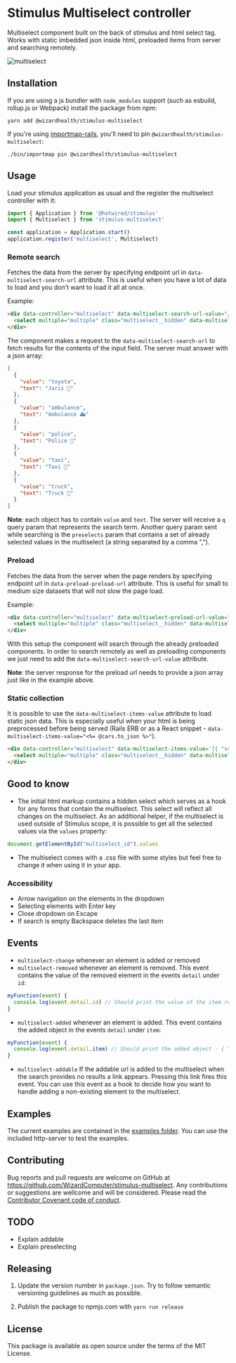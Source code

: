 # Stimulus Multiselect controller
Multiselect component built on the back of stimulus and html select tag. Works with static imbedded json inside html, preloaded items from server and searching remotely.

![multiselect](https://user-images.githubusercontent.com/31761693/196924970-eb19e850-62f9-4af0-ab2d-488bde0a9ea9.gif)

## Installation

If you are using a js bundler with `node_modules` support (such as esbuild, rollup.js or Webpack) install the package from npm:

```plain
yarn add @wizardhealth/stimulus-multiselect
```

If you're using [importmap-rails](https://github.com/rails/importmap-rails), you'll need to pin `@wizardhealth/stimulus-multiselect`:

```plain
./bin/importmap pin @wizardhealth/stimulus-multiselect
```

## Usage

Load your stimulus application as usual and the register the multiselect
controller with it:

```javascript
import { Application } from '@hotwired/stimulus'
import { Multiselect } from 'stimulus-multiselect'

const application = Application.start()
application.register('multiselect', Multiselect)
```

### Remote search

Fetches the data from the server by specifying endpoint url in `data-multiselect-search-url` attribute.
This is useful when you have a lot of data to load and you don't want to load it all at once.

Example:
```html
<div data-controller="multiselect" data-multiselect-search-url-value="/cars" data-placeholder="Search for cars...">
  <select multiple="multiple" class="multiselect__hidden" data-multiselect-target="hidden" name="form[test_ids][]" id="form_test_ids"></select>
</div>
```

The component makes a request to the `data-multiselect-search-url` to fetch results for the contents of the input field. The server must answer with a json array:

```json
[
  {
    "value": "toyota",
    "text": "Jaris 🚗"
  },
  {
    "value": "ambulance",
    "text": "Ambulance 🚑"
  },
  {
    "value": "police",
    "text": "Police 🚓"
  },
  {
    "value": "taxi",
    "text": "Taxi 🚕"
  },
  {
    "value": "truck",
    "text": "Truck 🚚"
  }
]
```

**Note**: each object has to contain `value` and `text`. The server will receive a `q` query param that represents the search term. Another query param sent while searching is the `preselects` param that contains a set of already selected values in the multiselect (a string separated by a comma ",").

### Preload

Fetches the data from the server when the page renders by specifying endpoint url in `data-preload-preload-url` attribute.
This is useful for small to medium size datasets that will not slow the page load.

Example:
```html
<div data-controller="multiselect" data-multiselect-preload-url-value="/cars" data-placeholder="Search for cars...">
  <select multiple="multiple" class="multiselect__hidden" data-multiselect-target="hidden" name="form[test_ids][]" id="form_test_ids"></select>
</div>
```

With this setup the component will search through the already preloaded components. In order to search remotely as well as preloading components we just need to add the `data-multiselect-search-url-value` attribute.

**Note**: the server response for the preload url needs to provide a json array just like in the example above.

### Static collection

It is possible to use the `data-multiselect-items-value` attribute to load static json data. This is especially useful when your html is being preprocessed before being served (Rails ERB or as a React snippet - `data-multiselect-items-value="<%= @cars.to_json %>"`).

```html
<div data-controller="multiselect" data-multiselect-items-value='[{ "value": "cuckoo", "text": "Cuckoo 🐦"}, { "value": "macaw", "text": "Macaw 🦜"}, { "value": "rooster", "text": "Rooster 🐓"}]' data-placeholder="Search for birds...">
  <select multiple="multiple" class="multiselect__hidden" data-multiselect-target="hidden" name="form[test_ids][]" id="form_test_ids"></select>
</div>
```

## Good to know

- The initial html markup contains a hidden select which serves as a hook for any forms that contain the multiselect. This select will reflect all changes on the multiselect. As an additional helper, if the multiselect is used outside of Stimulus scope, it is possible to get all the selected values via the `values` property:

```js
document.getElementById("multiselect_id").values
```

- The multiselect comes with a .css file with some styles but feel free to change it when using it in your app.

### Accessibility

- Arrow navigation on the elements in the dropdown
- Selecting elements with Enter key
- Close dropdown on Escape
- If search is empty Backspace deletes the last item


## Events

- `multiselect-change` whenever an element is added or removed
- `multiselect-removed` whenever an element is removed. This event contains the value of the removed element in the events `detail` under `id`:

```javascript
myFunction(event) {
  console.log(event.detail.id) // Should print the value of the item removed - 13
}
```

- `multiselect-added` whenever an element is added. This event contains the added object in the events `detail` under `item`:

```javascript
myFunction(event) {
  console.log(event.detail.item) // Should print the added object - { "value": "test", "text": "Test" }
}
```
- `multiselect-addable` If the addable url is added to the multiselect when the search provides no results a link appears. Pressing this link fires this event. You can use this event as a hook to decide how you want to handle adding a non-existing element to the multiselect.

## Examples

The current examples are contained in the [examples folder](https://github.com/WizardComputer/stimulus-multiselect/tree/main/examples). You can use the included http-server to test the examples.

## Contributing

Bug reports and pull requests are welcome on GitHub at https://github.com/WizardComputer/stimulus-multiselect. Any contributions or suggestions are wellcome and will be considered. Please read the [Contributor Covenant code of conduct](https://www.contributor-covenant.org/).


## TODO
* Explain addable
* Explain preselecting


## Releasing

1. Update the version number in `package.json`. Try to follow semantic versioning guidelines as much as possible.

2. Publish the package to npmjs.com with `yarn run release`

## License

This package is available as open source under the terms of the MIT License.
